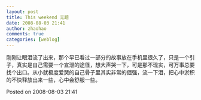 ```yaml
---
layout: post
title: This weekend 无题
date: 2008-08-03 21:41
author: zhaohao
comments: true
categories: [weblog]
---
```

刚刚让眼泪流了出来，那个早已看过一部分的故事放在手机里很久了，只是一个引子，真实是自己需要一个宣泄的途径，想大声哭一下，可是那不现实，可万事总要找个出口。从小就极度爱哭的自己骨子里其实非常的倔强，流一下泪，把心中淤积的不快释放出来一些，心中会舒服一些。

Posted on 2008-08-03 21:41
